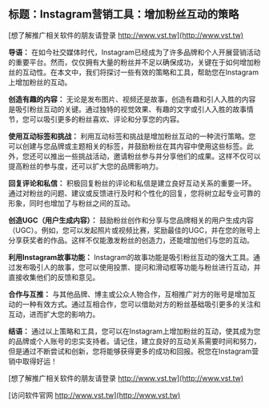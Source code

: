 ## **标题：Instagram营销工具：增加粉丝互动的策略**

[想了解推广相关软件的朋友请登录 http://www.vst.tw](http://www.vst.tw)

**导语：**
在如今社交媒体时代，Instagram已经成为了许多品牌和个人开展营销活动的重要平台。然而，仅仅拥有大量的粉丝并不足以确保成功，关键在于如何增加粉丝的互动性。在本文中，我们将探讨一些有效的策略和工具，帮助您在Instagram上增加粉丝的互动。

**创造有趣的内容：**
无论是发布图片、视频还是故事，创造有趣和引人入胜的内容是吸引粉丝互动的关键。通过独特的视觉效果、有趣的文字或引人入胜的故事情节，您可以吸引更多的粉丝喜欢、评论和分享您的内容。

**使用互动标签和挑战：**
利用互动标签和挑战是增加粉丝互动的一种流行策略。您可以创建与您品牌或主题相关的标签，并鼓励粉丝在其内容中使用这些标签。此外，您还可以推出一些挑战活动，邀请粉丝参与并分享他们的成果。这样不仅可以提高粉丝的参与度，还可以扩大您的品牌影响力。

**回复评论和私信：**
积极回复粉丝的评论和私信是建立良好互动关系的重要一环。通过对粉丝的问题、建议或反馈进行及时和个性化的回复，您将树立起专业可靠的形象，同时也增加了与粉丝之间的互动。

**创造UGC（用户生成内容）：**
鼓励粉丝创作和分享与您品牌相关的用户生成内容（UGC）。例如，您可以发起照片或视频比赛，奖励最佳的UGC，并在您的账号上分享获奖者的作品。这样不仅能激发粉丝的创造力，还能增加他们与您的互动。

**利用Instagram故事功能：**
Instagram的故事功能是吸引粉丝互动的强大工具。通过发布吸引人的故事，您可以使用投票、提问和滑动框等功能与粉丝进行互动，并直接收集他们的反馈和意见。

**合作与互推：**
与其他品牌、博主或公众人物合作，互相推广对方的账号是增加互动的一种有效方式。通过互相合作，您可以借助对方的粉丝基础吸引更多的关注和互动，进而扩大您的影响力。

**结语：**
通过以上策略和工具，您可以在Instagram上增加粉丝的互动，使其成为您的品牌或个人账号的忠实支持者。请记住，建立良好的互动关系需要时间和努力，但是通过不断尝试和创新，您将能够获得更多的成功和回报。祝您在Instagram营销中取得好运！

[想了解推广相关软件的朋友请登录 http://www.vst.tw](http://www.vst.tw)


[访问软件官网 http://www.vst.tw](http://www.vst.tw)
